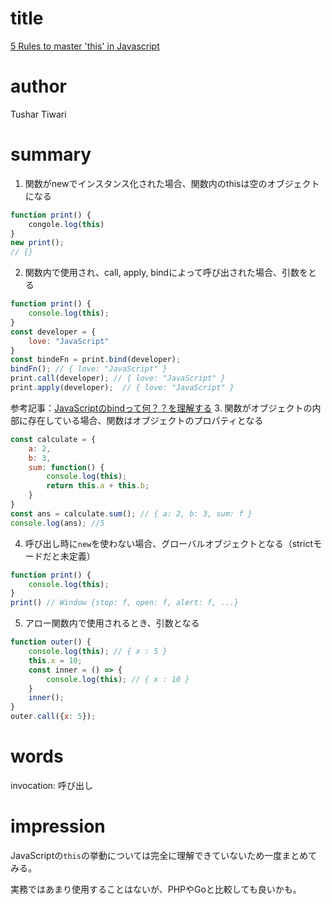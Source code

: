 # title
[5 Rules to master 'this' in Javascript](https://blog.tusharcodes.tech/5-rules-to-master-this-in-javascript)

# author
Tushar Tiwari

# summary
1. 関数がnewでインスタンス化された場合、関数内のthisは空のオブジェクトになる
```javascript
function print() {
    congole.log(this)
}
new print();
// {}
```
2. 関数内で使用され、call, apply, bindによって呼び出された場合、引数をとる
```javascript
function print() {
    console.log(this);
}
const developer = {
    love: "JavaScript"
}
const bindeFn = print.bind(developer);
bindFn(); // { love: "JavaScript" }
print.call(developer); // { love: "JavaScript" }
print.apply(developer);  // { love: "JavaScript" }
```
参考記事：[JavaScriptのbindって何？？を理解する](https://reffect.co.jp/html/javascript-bind)
3. 関数がオブジェクトの内部に存在している場合、関数はオブジェクトのプロパティとなる
```javascript
const calculate = {
    a: 2,
    b: 3,
    sum: function() {
        console.log(this);
        return this.a + this.b;
    }
}
const ans = calculate.sum(); // { a: 2, b: 3, sum: f }
console.log(ans); //5
```
4. 呼び出し時に`new`を使わない場合、グローバルオブジェクトとなる（strictモードだと未定義）
```javascript
function print() {
    console.log(this);
}
print() // Window {stop: f, open: f, alert: f, ...}
```
5. アロー関数内で使用されるとき、引数となる
```javascript
function outer() {
    console.log(this); // { x : 5 }
    this.x = 10;
    const inner = () => {
        console.log(this); // { x : 10 }
    }
    inner();
}
outer.call({x: 5});
```

# words
invocation: 呼び出し

# impression
JavaScriptの`this`の挙動については完全に理解できていないため一度まとめてみる。

実務ではあまり使用することはないが、PHPやGoと比較しても良いかも。